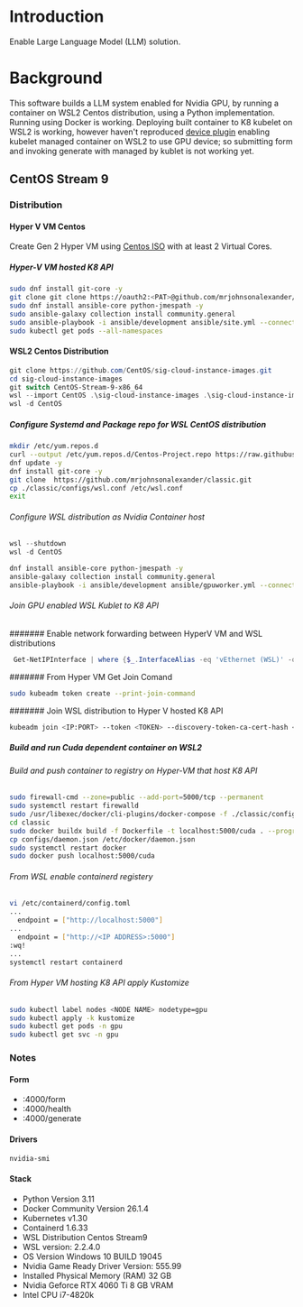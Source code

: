 # Introduction
Enable Large Language Model (LLM) solution.
# Background
This software builds a LLM system enabled for Nvidia GPU, by running a container on WSL2 Centos distribution, using a Python implementation. Running using Docker is working. Deploying built container to K8 kubelet on WSL2 is working, however haven't reproduced [device plugin](https://github.com/NVIDIA/k8s-device-plugin/issues/332) enabling kubelet managed container on WSL2 to use GPU device; so submitting form and invoking generate with managed by kublet is not working yet.
## CentOS Stream 9
### Distribution
#### Hyper V VM Centos
Create Gen 2 Hyper VM using [Centos ISO](https://mirror.stream.centos.org/9-stream/BaseOS/x86_64/iso/CentOS-Stream-9-20240617.0-x86_64-boot.iso) with at least 2 Virtual Cores.
##### Hyper-V VM hosted K8 API
```Bash
sudo dnf install git-core -y
git clone git clone https://oauth2:<PAT>@github.com/mrjohnsonalexander/classic.git
sudo dnf install ansible-core python-jmespath -y
sudo ansible-galaxy collection install community.general
sudo ansible-playbook -i ansible/development ansible/site.yml --connection=local
sudo kubectl get pods --all-namespaces
```
#### WSL2 Centos Distribution
```PowerShell
git clone https://github.com/CentOS/sig-cloud-instance-images.git
cd sig-cloud-instance-images
git switch CentOS-Stream-9-x86_64
wsl --import CentOS .\sig-cloud-instance-images .\sig-cloud-instance-images\docker\centos-stream -9-x86_64.tar.xz
wsl -d CentOS
```
##### Configure Systemd and Package repo for WSL CentOS distribution
```Bash
mkdir /etc/yum.repos.d
curl --output /etc/yum.repos.d/Centos-Project.repo https://raw.githubusercontent.com/mrjohnsonalexander/classic/main/configs/Centos-Project.repo
dnf update -y
dnf install git-core -y
git clone  https://github.com/mrjohnsonalexander/classic.git
cp ./classic/configs/wsl.conf /etc/wsl.conf
exit
```
###### Configure WSL distribution as Nvidia Container host
```PowerShell
wsl --shutdown
wsl -d CentOS
```
```Bash
dnf install ansible-core python-jmespath -y
ansible-galaxy collection install community.general
ansible-playbook -i ansible/development ansible/gpuworker.yml --connection=local
```
###### Join GPU enabled WSL Kublet to K8 API
####### Enable network forwarding between HyperV VM and WSL distributions
```PowerShell
 Get-NetIPInterface | where {$_.InterfaceAlias -eq 'vEthernet (WSL)' -or $_.InterfaceAlias -eq 'vEthernet (External)'} | Set-NetIPInterface -Forwarding Enabled -Verbose
```
####### From Hyper VM Get Join Comand
```Bash
sudo kubeadm token create --print-join-command
```
####### Join WSL distribution to Hyper V hosted K8 API
```Bash
kubeadm join <IP:PORT> --token <TOKEN> --discovery-token-ca-cert-hash <HASH>
```
##### Build and run Cuda dependent container on WSL2
###### Build and push container to registry on Hyper-VM that host K8 API
``` Bash
sudo firewall-cmd --zone=public --add-port=5000/tcp --permanent
sudo systemctl restart firewalld
sudo /usr/libexec/docker/cli-plugins/docker-compose -f ./classic/configs/docker-compose.yaml up -d
cd classic
sudo docker buildx build -f Dockerfile -t localhost:5000/cuda . --progress=plain --build-arg KAGGLE_USERNAME=<USERNAME> --build-arg KAGGLE_KEY=<KEY>
cp configs/daemon.json /etc/docker/daemon.json
sudo systemctl restart docker
sudo docker push localhost:5000/cuda
```
###### From WSL enable containerd registery 
``` Bash
vi /etc/containerd/config.toml
...
  endpoint = ["http://localhost:5000"]
...
  endpoint = ["http://<IP ADDRESS>:5000"]
:wq!
... 
systemctl restart containerd
```
###### From Hyper VM hosting K8 API apply Kustomize
```Bash
sudo kubectl label nodes <NODE NAME> nodetype=gpu
sudo kubectl apply -k kustomize
sudo kubectl get pods -n gpu
sudo kubectl get svc -n gpu
```
### Notes
#### Form
- <WSL IP ADDR>:4000/form
- <WSL IP ADDR>:4000/health
- <WSL IP ADDR>:4000/generate
#### Drivers
```Bash
nvidia-smi
```
#### Stack
- Python Version 3.11
- Docker Community Version 26.1.4
- Kubernetes v1.30
- Containerd  1.6.33
- WSL Distribution Centos Stream9
- WSL version: 2.2.4.0
- OS Version Windows 10 BUILD 19045
- Nvidia Game Ready Driver Version: 555.99 
- Installed Physical Memory (RAM) 32 GB
- Nvidia Geforce RTX 4060 Ti 8 GB VRAM
- Intel CPU i7-4820k